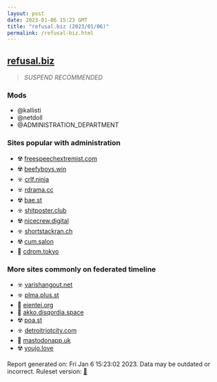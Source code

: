 ```yaml
---
layout: post
date: 2023-01-06 15:23 GMT
title: "refusal.biz (2023/01/06)"
permalink: /refusal-biz.html
---
```



## [refusal.biz](https://refusal.biz)

> *SUSPEND RECOMMENDED*

### Mods
 * @kallisti
 * @netdoll
 * @ADMINISTRATION_DEPARTMENT

### Sites popular with administration

* ☢️ [freespeechextremist.com](/freespeechextremist-com.html)
* ☢️ [beefyboys.win](/beefyboys-win.html)
* ☣️ [crlf.ninja](/crlf-ninja.html)
* ☣️ [rdrama.cc](/rdrama-cc.html)
* ☢️ [bae.st](/bae-st.html)
* ☣️ [shitposter.club](/shitposter-club.html)
* ☢️ [nicecrew.digital](/nicecrew-digital.html)
* ☣️ [shortstackran.ch](/shortstackran-ch.html)
* ☢️ [cum.salon](/cum-salon.html)
* 🚫 [cdrom.tokyo](/cdrom-tokyo.html)

### More sites commonly on federated timeline

* ☣️ [varishangout.net](/varishangout-net.html)
* ☣️ [plma.plus.st](/plma-plus-st.html)
* 🚫 [eientei.org](/eientei-org.html)
* 🚫 [akko.disqordia.space](/akko-disqordia-space.html)
* ☢️ [poa.st](/poa-st.html)
* ☣️ [detroitriotcity.com](/detroitriotcity-com.html)
* 🐘 [mastodonapp.uk](/mastodonapp-uk.html)
* ☢️ [youjo.love](/youjo-love.html)

Report generated on: Fri Jan  6 15:23:02 2023. Data may be outdated or incorrect.
Ruleset version: [🏀](/version-basketball)
